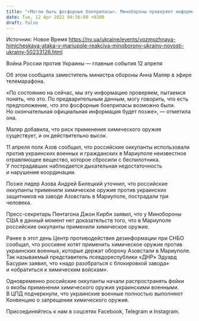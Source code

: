 ```yaml
---
title: "«Могли быть фосфорные боеприпасы». Минобороны проверяет информацию о применении химического оружия в Мариуполе — Маляр"
date: Tue, 12 Apr 2022 09:56:00 +0300
draft: false
---
```

Источник: Новое Время https://nv.ua/ukraine/events/vozmozhnaya-himicheskaya-ataka-v-mariupole-reakciya-minoborony-ukrainy-novosti-ukrainy-50233126.html


Война России против Украины — главные события 12 апреля

 Об этом сообщила заместитель министра обороны Анна Маляр в эфире телемарафона.

«По состоянию на сейчас, мы эту информацию проверяем, пытаемся понять, что это. По предварительным данным, могу говорить, что есть предположение, что это фосфорные боеприпасы возможно были. Но окончательная официальная информация будет позже», — отметила она.

Маляр добавила, что риск применения химического оружия существует, и он действительно высок.

11 апреля полк Азов сообщил, что российские оккупанты использовали против украинских военных и гражданских в Мариуполе неизвестное отравляющее вещество, которое сбросили с беспилотника. У пострадавших наблюдается дыхательная недостаточность и нарушение координации.

Позже лидер Азова Андрей Билецкий уточнил, что российские оккупанты применили химическое оружие против украинских защитников на заводе Азовсталь в Мариуполе, пострадали три человека.

 Пресс-секретарь Пентагона Джон Кирби заявил, что у Минобороны США в данный момент нет доказательств того, что в Мариуполе российские оккупанты применили химическое оружие.

Ранее в этот день Центр противодействия дезинформации при СНБО сообщал, что россияне хотят применить химическое оружие против украинских военных, которые держат оборону Азовстали в Мариуполе. Так называемый представитель псевдореспублики «ДНР» Эдуард Басурин заявил, что «надо разобраться с блокировкой завода» и «обратиться к химическим войскам».

Одновременно российские оккупанты начали распространять фейки о якобы применении химического оружия украинскими военными. В ЦПД подчеркнули, что украинские военные полностью выполняют Конвенцию о запрещении химического оружия.

Присоединяйтесь к нам в соцсетях Facebook, Telegram и Instagram.
